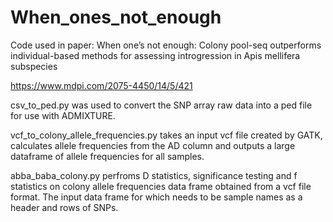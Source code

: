 # When_ones_not_enough
Code used in paper:  When one’s not enough: Colony pool-seq outperforms individual-based methods for assessing introgression in Apis mellifera subspecies

https://www.mdpi.com/2075-4450/14/5/421 

csv_to_ped.py was used to convert the SNP array raw data into a ped file for use with ADMIXTURE.

vcf_to_colony_allele_frequencies.py takes an input vcf file created by GATK, calculates allele frequencies from the AD column and outputs a large dataframe of allele frequencies for all samples.

abba_baba_colony.py perfroms D statistics, significance testing and f statistics on colony allele frequencies data frame obtained from a vcf file format. The input data frame for which needs to be sample names as a header and rows of SNPs.
